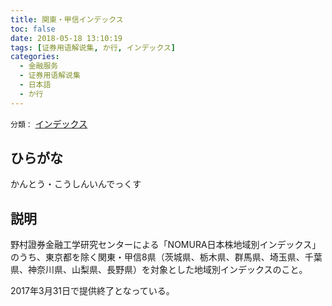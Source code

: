 ```yaml
---
title: 関東・甲信インデックス
toc: false
date: 2018-05-18 13:10:19
tags: [证券用语解说集, か行, インデックス]
categories:
  - 金融服务
  - 证券用语解说集
  - 日本語
  - か行
---
```


`分類：` [インデックス](/tags/インデックス/)

## ひらがな

かんとう・こうしんいんでっくす

## 説明

野村證券金融工学研究センターによる「NOMURA日本株地域別インデックス」のうち、東京都を除く関東・甲信8県（茨城県、栃木県、群馬県、埼玉県、千葉県、神奈川県、山梨県、長野県）を対象とした地域別インデックスのこと。

2017年3月31日で提供終了となっている。
